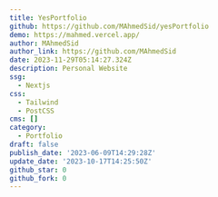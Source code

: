 ```yaml
---
title: YesPortfolio
github: https://github.com/MAhmedSid/yesPortfolio
demo: https://mahmed.vercel.app/
author: MAhmedSid
author_link: https://github.com/MAhmedSid
date: 2023-11-29T05:14:27.324Z
description: Personal Website
ssg:
  - Nextjs
css:
  - Tailwind
  - PostCSS
cms: []
category:
  - Portfolio
draft: false
publish_date: '2023-06-09T14:29:28Z'
update_date: '2023-10-17T14:25:50Z'
github_star: 0
github_fork: 0
---
```

